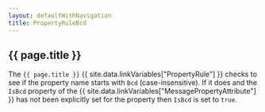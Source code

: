 ```yaml
---
layout: defaultWithNavigation
title: PropertyRuleBcd
---
```

## {{ page.title }}

The `{{ page.title }}` {{ site.data.linkVariables["PropertyRule"] }} checks to see if the property name starts with `Bcd` (case-insensitive).  If it does and the
`IsBcd` property of the {{ site.data.linkVariables["MessagePropertyAttribute"] }} has not been explicitly set for the property then `IsBcd` is set to `true`.
